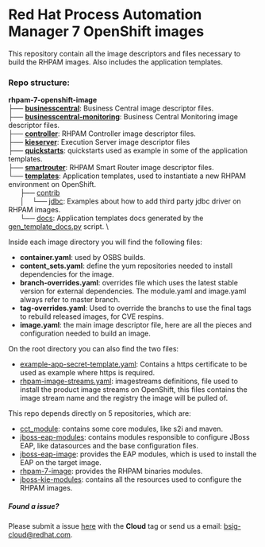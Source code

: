 # Red Hat Process Automation Manager 7 OpenShift images

This repository contain all the image descriptors and files necessary to build the RHPAM images.
Also includes the application templates.


### Repo structure:

**rhpam-7-openshift-image** \
├── **[businesscentral](businesscentral)**: Business Central image descriptor files.\
├── **[businesscentral-monitoring](businesscentral-monitoring)**: Business Central Monitoring image descriptor files. \
├── **[controller](controller)**: RHPAM Controller  image descriptor files. \
├── **[kieserver](kieserver)**: Execution Server image descriptor files \
├── **[quickstarts](quickstarts)**: quickstarts used as example in some of the application templates. \
├── **[smartrouter](smartrouter)**: RHPAM Smart Router image descriptor files. \
└── **[templates](templates)**: Application templates, used to instantiate a new RHPAM environment on OpenShift. \
&nbsp;&nbsp;&nbsp;&nbsp;&nbsp;&nbsp;├── [contrib](templates/contrib) \
&nbsp;&nbsp;&nbsp;&nbsp;&nbsp;&nbsp;│&nbsp;&nbsp;&nbsp;&nbsp;└── [jdbc](templates/contrib/jdbc): Examples about how to add third party jdbc driver on RHPAM images. \
&nbsp;&nbsp;&nbsp;&nbsp;&nbsp;&nbsp;└── [docs](templates/docs):  Application templates docs generated by the [gen_template_docs.py](https://github.com/jboss-container-images/jboss-kie-modules/blob/master/tools/gen-template-doc/gen_template_docs.py) script. \

Inside each image directory you will find the following files:

 - **container.yaml**: used by OSBS builds.
 - **content_sets.yaml**: define the yum repositories needed to install dependencies for the image.
 - **branch-overrides.yaml**: overrides file which uses the latest stable version for external dependencies. The module.yaml and image.yaml always refer to master branch.
 - **tag-overrides.yaml**: Used to override the branchs to use the final tags to rebuild released images, for CVE respins.
 - **image.yaml**: the main image descriptor file, here are all the pieces and configuration needed to build an image.


On the root directory you can also find the two files:
 - [example-app-secret-template.yaml](example-app-secret-template.yaml): Contains a https certificate to be used as example where https is required.
 - [rhpam-image-streams.yaml](rhpam74-image-streams.yaml): imagestreams definitions, file used to install the product image streams on OpenShift, this files contains the image stream name and the registry the image will be pulled of.


This repo depends directly on 5 repositories, which are:
 - [cct_module](https://github.com/jboss-openshift/cct_module.git): contains some core modules, like s2i and maven.
 - [jboss-eap-modules](https://github.com/jboss-container-images/jboss-eap-modules.git): contains modules responsible to configure JBoss EAP, like datasources and the base configuration files.
 - [jboss-eap-image](https://github.com/jboss-container-images/jboss-eap-7-image.git): provides the EAP modules, which is used to install the EAP on the target image.
 - [rhpam-7-image](https://github.com/jboss-container-images/rhpam-7-image.git): provides the RHPAM binaries modules.
 - [jboss-kie-modules](https://github.com/jboss-container-images/jboss-kie-modules): contains all the resources used to configure the RHPAM images.


##### Found a issue?
Please submit a issue [here](https://issues.jboss.org/projects/RHPAM) with the **Cloud** tag or send us a email: bsig-cloud@redhat.com.
